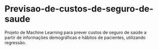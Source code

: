 # Previsao-de-custos-de-seguro-de-saude
Projeto de Machine Learning para prever custos de seguro de saúde a partir de informações demográficas e hábitos de pacientes, utilizando regressão.
